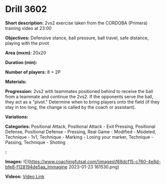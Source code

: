 # Drill 3602

**Short description:**
2vs2 exercise taken from the CORDOBA (Primera) training video at 23:00

**Objectives:**
Defensive stance, ball pressure, ball travel, safe distance, playing with the pivot

**Area (mxm):**
20x20

**Duration (min):**


**Number of players:**
8 + 2P

**Materials:**


**Progression:**
2vs2 with teammates positioned behind to receive the ball from a teammate and continue the 2vs2. If the opponents serve the ball, they act as a "pivot." Determine when to bring players onto the field (if they stay in too long, the change is called by the coach or assistant).

**Variations:**


**Categories:**
Positional Attack, Positional Attack - Exit Pressing, Positional Defense, Positional Defense - Pressing, Real Game - Modified - Modeled, Technique - 1v1, Technique - Marking - Losing your marker, Technique - Passing, Technique - Shoting

**:**


**Images:**
![](https://www.coachingfutsal.com/\images\f68dcf15-c760-4e8d-bfe8-f128194de5aa_Immagine 2023-01-23 161530.png)

**Videos:**
[Video Link](https://www.youtube.com/embed/L_oUtOEFIm8)

